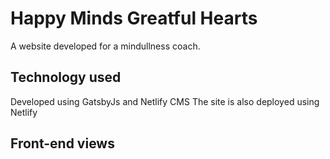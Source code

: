 # Happy Minds Greatful Hearts
A website developed for a mindullness coach. 

## Technology used
Developed using GatsbyJs and Netlify CMS
The site is also deployed using Netlify

## Front-end views
